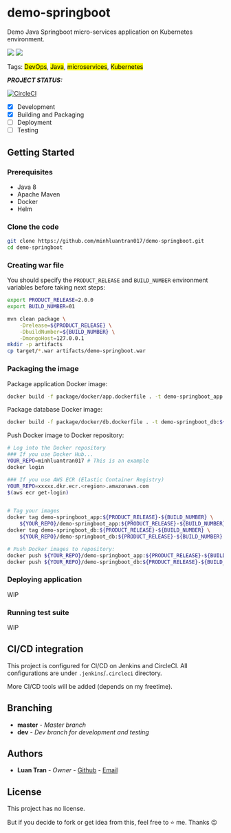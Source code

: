 # demo-springboot
Demo Java Springboot micro-services application on Kubernetes environment.

![](https://img.shields.io/badge/Environment-Kubernetes-blue)
[![](https://img.shields.io/badge/Owner-minhluantran017-darkviolet)](mailto:minhluantran017@gmail.com)

Tags: <mark>DevOps</mark>, <mark>Java</mark>, <mark>microservices</mark>, <mark>Kubernetes</mark>

***PROJECT STATUS:***

[![CircleCI](https://circleci.com/gh/minhluantran017/demo-springboot.svg?style=svg)](https://circleci.com/gh/minhluantran017/demo-springboot)

- [x] Development
- [x] Building and Packaging
- [ ] Deployment
- [ ] Testing

## Getting Started

### Prerequisites

* Java 8
* Apache Maven
* Docker
* Helm

### Clone the code

```sh
git clone https://github.com/minhluantran017/demo-springboot.git
cd demo-springboot
```

### Creating war file

You should specify the `PRODUCT_RELEASE` and `BUILD_NUMBER` environment variables before taking next steps:

```sh
export PRODUCT_RELEASE=2.0.0
export BUILD_NUMBER=01
```

```sh
mvn clean package \
    -Drelease=${PRODUCT_RELEASE} \
    -DbuildNumber=${BUILD_NUMBER} \
    -DmongoHost=127.0.0.1
mkdir -p artifacts
cp target/*.war artifacts/demo-springboot.war
```

### Packaging the image

Package application Docker image:

```sh
docker build -f package/docker/app.dockerfile . -t demo-springboot_app:${PRODUCT_RELEASE}-${BUILD_NUMBER}
```

Package database Docker image:

```sh
docker build -f package/docker/db.dockerfile . -t demo-springboot_db:${PRODUCT_RELEASE}-${BUILD_NUMBER}
```

Push Docker image to Docker repository:
```sh
# Log into the Docker repository
### If you use Docker Hub...
YOUR_REPO=minhluantran017 # This is an example
docker login

### If you use AWS ECR (Elastic Container Registry)
YOUR_REPO=xxxxx.dkr.ecr.<region>.amazonaws.com
$(aws ecr get-login)


# Tag your images
docker tag demo-springboot_app:${PRODUCT_RELEASE}-${BUILD_NUMBER} \
    ${YOUR_REPO}/demo-springboot_app:${PRODUCT_RELEASE}-${BUILD_NUMBER}
docker tag demo-springboot_db:${PRODUCT_RELEASE}-${BUILD_NUMBER} \
    ${YOUR_REPO}/demo-springboot_db:${PRODUCT_RELEASE}-${BUILD_NUMBER}

# Push Docker images to repository:
docker push ${YOUR_REPO}/demo-springboot_app:${PRODUCT_RELEASE}-${BUILD_NUMBER}
docker push ${YOUR_REPO}/demo-springboot_db:${PRODUCT_RELEASE}-${BUILD_NUMBER}
```

### Deploying application

WIP

### Running test suite

WIP

## CI/CD integration

This project is configured for CI/CD on Jenkins and CircleCI.
All configurations are under `.jenkins`/`.circleci` directory.

More CI/CD tools will be added (depends on my freetime).

## Branching

* **master** - *Master branch*
* **dev** - *Dev branch for development and testing*

## Authors

* **Luan Tran** - *Owner* - [Github](https://github.com/minhluantran017) - [Email](mailto:minhluantran017@gmail.com)

## License

This project has no license.

But if you decide to fork or get idea from this, feel free to :star: me. Thanks :wink:
